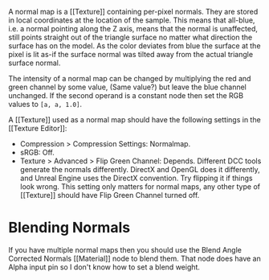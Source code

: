 A normal map is a [[Texture]] containing per-pixel normals.
They are stored in local coordinates at the location of the sample.
This means that all-blue, i.e. a normal pointing along the Z axis, means that the normal is unaffected, still points straight out of the triangle surface no matter what direction the surface has on the model.
As the color deviates from blue the surface at the pixel is lit as-if the surface normal was tilted away from the actual triangle surface normal.

The intensity of a normal map can be changed by multiplying the red and green channel by some value, (Same value?) but leave the blue channel unchanged.
If the second operand is a constant node then set the RGB values to `[a, a, 1.0]`.

A [[Texture]] used as a normal map should have the following settings in the [[Texture Editor]]:
- Compression > Compression Settings: Normalmap.
- sRGB: Off.
- Texture > Advanced > Flip Green Channel: Depends. Different DCC tools generate the normals differently. DirectX and OpenGL does it differently, and Unreal Engine uses the DirectX convention. Try flipping it if things look wrong. This setting only matters for normal maps, any other type of [[Texture]] should have Flip Green Channel turned off.

# Blending Normals

If you have multiple normal maps then you should use the Blend Angle Corrected Normals [[Material]] node to blend them.
That node does have an Alpha input pin so I don't know how to set a blend weight.
